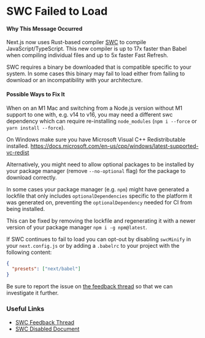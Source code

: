 # SWC Failed to Load

#### Why This Message Occurred

Next.js now uses Rust-based compiler [SWC](https://swc.rs/) to compile JavaScript/TypeScript. This new compiler is up to 17x faster than Babel when compiling individual files and up to 5x faster Fast Refresh.

SWC requires a binary be downloaded that is compatible specific to your system. In some cases this binary may fail to load either from failing to download or an incompatibility with your architecture.

#### Possible Ways to Fix It

When on an M1 Mac and switching from a Node.js version without M1 support to one with, e.g. v14 to v16, you may need a different swc dependency which can require re-installing `node_modules` (`npm i --force` or `yarn install --force`).

On Windows make sure you have Microsoft Visual C++ Redistributable installed. https://docs.microsoft.com/en-us/cpp/windows/latest-supported-vc-redist

Alternatively, you might need to allow optional packages to be installed by your package manager (remove `--no-optional` flag) for the package to download correctly.

In some cases your package manager (e.g. `npm`) might have generated a lockfile that only includes `optionalDependencies` specific to the platform it was generated on, preventing the `optionalDependency` needed for CI from being installed.

This can be fixed by removing the lockfile and regenerating it with a newer version of your package manager `npm i -g npm@latest`.

If SWC continues to fail to load you can opt-out by disabling `swcMinify` in your `next.config.js` or by adding a `.babelrc` to your project with the following content:

```json
{
  "presets": ["next/babel"]
}
```

Be sure to report the issue on [the feedback thread](https://github.com/vercel/next.js/discussions/30468) so that we can investigate it further.

### Useful Links

- [SWC Feedback Thread](https://github.com/vercel/next.js/discussions/30468)
- [SWC Disabled Document](https://nextjs.org/docs/messages/swc-disabled)

